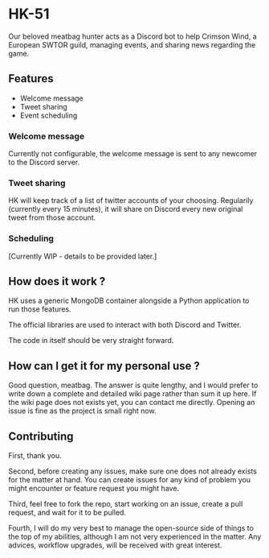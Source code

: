 # HK-51

Our beloved meatbag hunter acts as a Discord bot to help Crimson Wind,
a European SWTOR guild, managing events, and sharing news regarding the game.

## Features

- Welcome message
- Tweet sharing
- Event scheduling

### Welcome message

Currently not configurable, the welcome message is sent to any newcomer to the Discord server.

### Tweet sharing

HK will keep track of a list of twitter accounts of your choosing. Regularily (currently every 15 minutes),
it will share on Discord every new original tweet from those account.

### Scheduling

[Currently WIP - details to be provided later.]

## How does it work ?

HK uses a generic MongoDB container alongside a Python application to run those features.

The official libraries are used to interact with both Discord and Twitter.

The code in itself should be very straight forward.

## How can I get it for my personal use ?

Good question, meatbag. The answer is quite lengthy, and I would prefer to write down a complete and detailed wiki page rather than sum it up here. If the wiki page does not exists yet, you can contact me directly. Opening an issue is fine as the project is small right now.

## Contributing

First, thank you.

Second, before creating any issues, make sure one does not already exists for the matter at hand. You can create issues for any kind of problem you might encounter or feature request you might have.

Third, feel free to fork the repo, start working on an issue, create a pull request, and wait for it to be pulled.

Fourth, I will do my very best to manage the open-source side of things to the top of my abilities, although I am not very experienced in the matter. Any advices, workflow upgrades, will be received with great interest.
